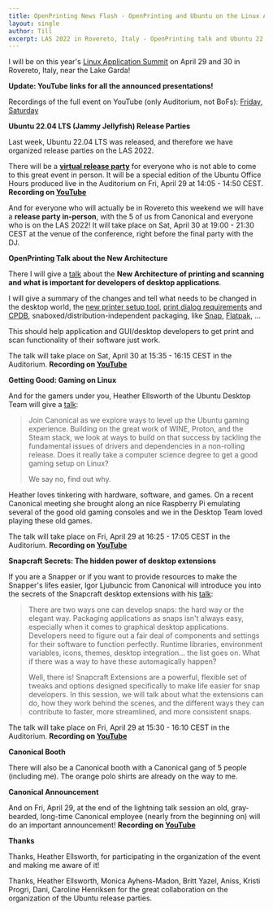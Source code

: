 ```yaml
---
title: OpenPrinting News Flash - OpenPrinting and Ubuntu on the Linux App Summit 2022
layout: single
author: Till
excerpt: LAS 2022 in Rovereto, Italy - OpenPrinting talk and Ubuntu 22.04 LTS Release parties
---
```

I will be on this year's [Linux Application Summit](https://conf.linuxappsummit.org/event/4/overview) on April 29 and 30 in Rovereto, Italy, near the Lake Garda!

**Update: YouTube links for all the announced presentations!**

Recordings of the full event on YouTube (only Auditorium, not BoFs): [Friday](https://www.youtube.com/watch?v=CBPefa0Ckq8), [Saturday](https://www.youtube.com/watch?v=HxM15UOVmyA)

**Ubuntu 22.04 LTS (Jammy Jellyfish) Release Parties**

Last week, Ubuntu 22.04 LTS was released, and therefore we have organized release parties on the LAS 2022.

There will be a **[virtual release party](https://www.youtube.com/watch?v=CBPefa0Ckq8&t=15480s)** for everyone who is not able to come to this great event in person. It will be a special edition of the Ubuntu Office Hours produced live in the Auditorium on Fri, April 29 at 14:05 - 14:50 CEST. **Recording on [YouTube](https://www.youtube.com/watch?v=CBPefa0Ckq8&t=15480s)**

And for everyone who will actually be in Rovereto this weekend we will have a **release party in-person**, with the 5 of us from Canonical and everyone who is on the LAS 2022! It will take place on Sat, April 30 at 19:00 - 21:30 CEST at the venue of the conference, right before the final party with the DJ. 

**OpenPrinting Talk about the New Architecture**

There I will give a [talk](https://conf.linuxappsummit.org/event/4/contributions/106/) about the **New Architecture of printing and scanning and what is important for developers of desktop applications**.

I will give a summary of the changes and tell what needs to be changed in the desktop world, the [new printer setup tool](https://openprinting.github.io/OpenPrinting-News-February-2022/#gui-printer-setup-tool-and-print-dialog---essential-for-user-experience), [print dialog requirements](https://openprinting.github.io/OpenPrinting-News-February-2022/#the-print-dialogs) and [CPDB](https://nilanjanalodh.github.io/common-print-dialog-gsoc17/), snaboxed/distribution-independent packaging, like [Snap](https://openprinting.github.io/OpenPrinting-News-March-2022/#how-to-snap-an-application), [Flatpak](https://openprinting.github.io/OpenPrinting-News-March-2022/#flatpak-and-printing), ...

This should help application and GUI/desktop developers to get print and scan functionality of their software just work.

The talk will take place on Sat, April 30 at 15:35 - 16:15 CEST in the Auditorium. **Recording on [YouTube](https://www.youtube.com/watch?v=HxM15UOVmyA&t=23814s)**

**Getting Good: Gaming on Linux**

And for the gamers under you, Heather Ellsworth of the Ubuntu Desktop Team will give a [talk](https://conf.linuxappsummit.org/event/4/contributions/92/):

> Join Canonical as we explore ways to level up the Ubuntu gaming experience. Building on the great work of WINE, Proton, and the Steam stack, we look at ways to build on that success by tackling the fundamental issues of drivers and dependencies in a non-rolling release. Does it really take a computer science degree to get a good gaming setup on Linux?
> 
> We say no, find out why.

Heather loves tinkering with hardware, software, and games. On a recent Canonical meeting she brought along an nice Raspberry Pi emulating several of the good old gaming consoles and we in the Desktop Team loved playing these old games.

The talk will take place on Fri, April 29 at 16:25 - 17:05 CEST in the Auditorium. **Recording on [YouTube](https://www.youtube.com/watch?v=CBPefa0Ckq8&t=23480s)**

**Snapcraft Secrets: The hidden power of desktop extensions**

If you are a Snapper or if you want to provide resources to make the Snapper's lifes easier, Igor Ljubuncic from Canonical will introduce you into the secrets of the Snapcraft desktop extensions with his [talk](https://conf.linuxappsummit.org/event/4/contributions/91/):

> There are two ways one can develop snaps: the hard way or the elegant way. Packaging applications as snaps isn't always easy, especially when it comes to graphical desktop applications. Developers need to figure out a fair deal of components and settings for their software to function perfectly. Runtime libraries, environment variables, icons, themes, desktop integration... the list goes on. What if there was a way to have these automagically happen?
> 
> Well, there is! Snapcraft Extensions are a powerful, flexible set of tweaks and options designed specifically to make life easier for snap developers. In this session, we will talk about what the extensions can do, how they work behind the scenes, and the different ways they can contribute to faster, more streamlined, and more consistent snaps.

The talk will take place on Fri, April 29 at 15:30 - 16:10 CEST in the Auditorium. **Recording on [YouTube](https://www.youtube.com/watch?v=CBPefa0Ckq8&t=20210s)**

**Canonical Booth**

There will also be a Canonical booth with a Canonical gang of 5 people (including me). The orange polo shirts are already on the way to me.

**Canonical Announcement**

And on Fri, April 29, at the end of the lightning talk session an old, gray-bearded, long-time Canonical employee (nearly from the beginning on) will do an important announcement! **Recording on [YouTube](https://www.youtube.com/watch?v=CBPefa0Ckq8&t=31880s)**

**Thanks**

Thanks, Heather Ellsworth, for participating in the organization of the event and making me aware of it!

Thanks, Heather Ellsworth, Monica Ayhens-Madon, Britt Yazel, Aniss, Kristi Progri, Dani, Caroline Henriksen for the great collaboration on the organization of the Ubuntu release parties.
